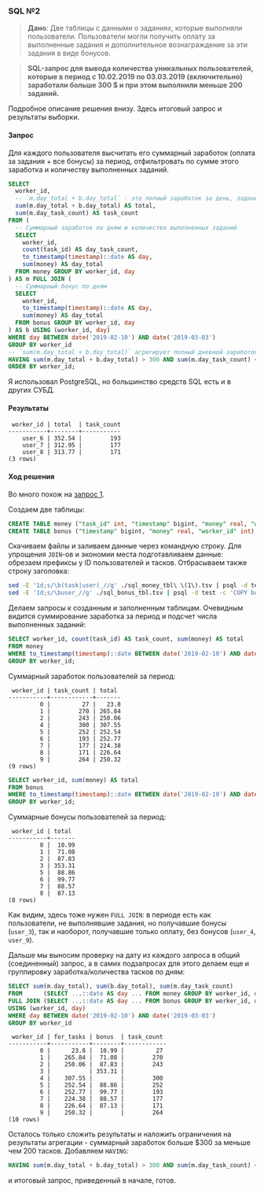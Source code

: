### SQL №2

> **Дано**: Две таблицы с данными о заданиях, которые выполняли пользователи. Пользователи могли получить оплату за выполненные задания и дополнительное вознаграждение за эти задания в виде бонусов.

> **SQL-запрос для вывода количества уникальных пользователей, которые в период с 10.02.2019 по 03.03.2019 (включительно) заработали больше 300 $ и при этом выполнили меньше 200 заданий.**

Подробное описание решения внизу. Здесь итоговый запрос и результаты выборки.

#### Запрос
Для каждого пользователя высчитать его суммарный заработок (оплата за задания + все бонусы) за период, отфильтровать по сумме этого заработка и количеству выполненных заданий.

```sql
SELECT
  worker_id,
  -- `m.day_total + b.day_total` - это полный заработок за день, задания + бонус
  sum(m.day_total + b.day_total) AS total,
  sum(m.day_task_count) AS task_count
FROM (
  -- Суммарный заработок по дням и количество выполненных заданий
  SELECT
    worker_id,
    count(task_id) AS day_task_count,
    to_timestamp(timestamp)::date AS day,
    sum(money) AS day_total
  FROM money GROUP BY worker_id, day
) AS m FULL JOIN (
  -- Суммарный бонус по дням
  SELECT
    worker_id,
    to_timestamp(timestamp)::date AS day,
    sum(money) AS day_total
  FROM bonus GROUP BY worker_id, day
) AS b USING (worker_id, day)
WHERE day BETWEEN date('2019-02-10') AND date('2019-03-03')
GROUP BY worker_id
-- `sum(m.day_total + b.day_total)` агрегирует полный дневной заработок, суммирует дни за период
HAVING sum(m.day_total + b.day_total) > 300 AND sum(m.day_task_count) < 200
ORDER BY worker_id;
```

Я использовал PostgreSQL, но большинство средств SQL есть и в других СУБД.

#### Результаты
```
 worker_id | total  | task_count
-----------+--------+-----------
    user_6 | 352.54 |        193
    user_7 | 312.95 |        177
    user_8 | 313.77 |        171
(3 rows)
```

#### Ход решения

Во много похож на [запрос 1](1.md).

Создаем две таблицы:

```sql
CREATE TABLE money ("task_id" int, "timestamp" bigint, "money" real, "worker_id" int);
CREATE TABLE bonus ("timestamp" bigint, "money" real, "worker_id" int);
```

Скачиваем файлы и заливаем данные через командную строку. Для упрощения `JOIN`-ов и экономии места подготавливаем данные: обрезаем префиксы у ID пользователей и тасков. Отбрасываем также строку заголовка:

```bash
sed -E '1d;s/\b(task|user)_//g' ./sql_money_tbl\ \(1\).tsv | psql -d test -c 'COPY money FROM stdin'
sed -E '1d;s/\buser_//g' ./sql_bonus_tbl.tsv | psql -d test -c 'COPY bonus FROM stdin'
```

Делаем запросы к созданным и заполненным таблицам. Очевидным видится суммирование заработка за период и подсчет числа выполненных заданий:

```sql
SELECT worker_id, count(task_id) AS task_count, sum(money) AS total
FROM money
WHERE to_timestamp(timestamp)::date BETWEEN date('2019-02-10') AND date('2019-03-03')
GROUP BY worker_id;
```

Суммарный заработок пользователей за период:

```
 worker_id | task_count | total 
-----------+------------+-------
         0 |         27 |   23.8
         1 |        270 | 265.84
         2 |        243 | 250.06
         4 |        300 | 307.55
         5 |        252 | 252.54
         6 |        193 | 252.77
         7 |        177 | 224.38
         8 |        171 | 226.64
         9 |        264 | 250.32
(9 rows)
```

```sql
SELECT worker_id, sum(money) AS total
FROM bonus
WHERE to_timestamp(timestamp)::date BETWEEN date('2019-02-10') AND date('2019-03-03')
GROUP BY worker_id;
```

Суммарные бонусы пользователей за период:

```
 worker_id | total
-----------+-------
         0 |  10.99
         1 |  71.08
         2 |  87.83
         3 | 353.31
         5 |  88.86
         6 |  99.77
         7 |  88.57
         8 |  87.13
(8 rows)
```

Как видим, здесь тоже нужен `FULL JOIN`: в периоде есть как пользователи, не выполнявшие задания, но получавшие бонусы (`user_3`), так и наоборот, получавшие только оплату, без бонусов (`user_4`, `user_9`).

Дальше мы выносим проверку на дату из каждого запроса в общий (соединенный) запрос, а в самих подзапросах для этого делаем еще и группировку заработка/количества тасков по дням:

```sql
SELECT sum(m.day_total), sum(b.day_total), sum(m.day_task_count)
FROM      (SELECT ...::date AS day ... FROM money GROUP BY worker_id, day) AS m
FULL JOIN (SELECT ...::date AS day ... FROM bonus GROUP BY worker_id, day) AS b
USING (worker_id, day)
WHERE day BETWEEN date('2019-02-10') AND date('2019-03-03')
GROUP BY worker_id
```

```
 worker_id | for_tasks | bonus  | task_count 
-----------+-----------+--------+------------
         0 |      23.8 |  10.99 |         27
         1 |    265.84 |  71.08 |        270
         2 |    250.06 |  87.83 |        243
         3 |           | 353.31 |           
         4 |    307.55 |        |        300
         5 |    252.54 |  88.86 |        252
         6 |    252.77 |  99.77 |        193
         7 |    224.38 |  88.57 |        177
         8 |    226.64 |  87.13 |        171
         9 |    250.32 |        |        264
(10 rows)
```

Осталось только сложить результаты и наложить ограничения на результаты агрегации - суммарный заработок больше $300 за меньше чем 200 тасков. Добавляем `HAVING`:

```sql
HAVING sum(m.day_total + b.day_total) > 300 AND sum(m.day_task_count) < 200
```

и итоговый запрос, приведенный в начале, готов.
